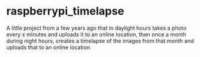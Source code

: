 # raspberrypi_timelapse

A little project from a few years ago that in daylight hours takes a photo every x minutes and uploads it to an online location, then once a month during night hours, creates a timelapse of the images from that month and uploads that to an online location

